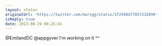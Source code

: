 ```yaml
---
layout: status
originalUrl: 'https://twitter.com/marcgg/status/372998477057232899'
isReply: true
date: 2013-08-29 08:25:41
---
```


@EmilandDC @appgyver I'm working on it ^^
